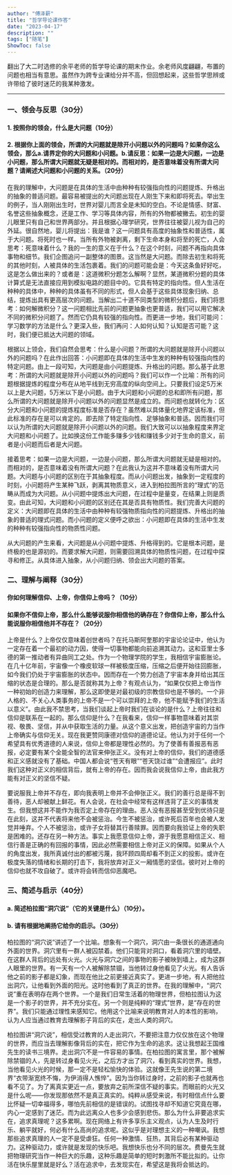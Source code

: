 ```yaml
---
author: "傅泽薪"
title: "哲学导论课作答"
date: "2023-04-17"
description: ""
tags: ["随笔"]
ShowToc: false
---
```


翻出了大二时选修的余平老师的哲学导论课的期末作业。余老师风度翩翩，布置的问题也相当有意思。虽然作为跨专业课给分并不高，但回想起来，这些哲学思辨或许带给了彼时迷茫的我某种激发。
<!--more-->
---

### 一、领会与反思（30分）
#### 1. 按照你的领会，什么是大问题（10分）
#### 2. 根据你上面的领会，所谓的大问题就是除开小问题以外的问题吗？如果你这么领会，那么a.请界定你的大问题和小问题。b.请反思：如果一边是大问题，一边是小问题，那么所谓大问题就无疑是相对的。而相对的，是否意味着没有所谓大问题？请阐述大问题和小问题的关系。（20分）

在我的理解中，大问题是在具体的生活中由种种有较强指向性的问题提炼、升格出的抽象的普适问题。最容易被提出的大问题出现在人刚生下来和即将死去。举出生的例子，当人刚刚出生时，世界对婴儿而言全是未知的空白。不论是情感、财富、名誉这些抽象概念，还是工作、学习等具体内容，所有的外物都被撇去。初生的婴儿眼里只有自己和世界两部分。并且根据心理学研究，世界往往被婴儿视为自己的外延。很自然地，婴儿将提出：我是谁？这一问题具有高度的抽象性和普适性，属于大问题。将死时也一样。当所有外物被剥离，剩下生命本身和将至的死亡，人会思考：死意味着什么？我的一生的意义在于什么？在这个时刻，问题不再指向具体事物和细节。我们企图追问一副整体的图景。这当然是大问题。而除去初生和将死的其他时刻，人被具体的生活包裹着。我们的问题可能会是：今天这条鱼好好吃，这是怎么做出来的？或者是：这道微积分题怎么解啊？显然，某道微积分题的具体计算式是无法直接应用到模拟电路的题目中的。它具有特定的指向性。但人生活在种种的具体中，种种的具体虽有不同的形式，但人会基于这些具体现象归纳、总结，提炼出具有更高层次的问题。当解出二十道不同类型的微积分题后，我们将思考：如何解微积分？这一问题相比先前的问题更抽象也更普适，我们可以用它解决不同的微积分问题了。然而它仍具有较强的指向性。而更进一步地，我们可能问：学习数学的方法是什么？更深入些，我们再问：人如何认知？认知是否可能？这时，我们便已抵达大问题的领域。

根据以上领会，我们自然会思考：什么是小问题？所谓的大问题就是除开小问题以外的问题吗？在此作出回答：小问题即在具体的生活中生发的种种有较强指向性的特定问题。由上一段可知，大问题是由小问题提炼、升格出的问题。那么基于此思考：所谓的大问题就是除开小问题以外的问题吗？我们可以作一个比喻：所有的问题根据提炼的程度分布在从地平线到无穷高度的纵向空间上。只要我们设定5万米以上是大问题，5万米以下是小问题。由于大问题和小问题的总和即所有问题，那么所谓的大问题就是除开小问题以外的问题显然是成立的。而问题也就转化为：区分大问题和小问题的提炼程度标准是否存在？虽然难以具体量化地界定该标准，但此标准的存在是可以肯定的。即去除了特定指向性、足够抽象和普适。因而我们可以认为所谓的大问题就是除开小问题以外的问题。我们大致可以以抽象程度来界定大问题和小问题了。比如换这份工作能多赚多少钱和赚钱多少对于生命的意义，前者是小问题而后者是大问题。

接着思考：如果一边是大问题，一边是小问题，那么所谓大问题就无疑是相对的。而相对的，是否意味着没有所谓大问题？在此我认为这并不意味着没有所谓大问题。大问题与小问题的区别在于其抽象程度。而从小问题出发，抽象到一定程度的时刻，小问题将产生某种飞跃，剥离其物质意义，进入到柏拉图所言的“理式”的范畴从而成为大问题。从小问题中提炼出大问题，在过程中是量变，在结果上则是质变。由此可知，大问题和小问题的区别还在其是否具有物质性。我们完善大问题的定义：大问题即在具体的生活中由种种有较强物质指向性的问题提炼、升格出的抽象的普适的理式问题。而小问题的定义便呼之欲出：小问题即在具体的生活中生发的种种有较强指向性的物质性问题。

从大问题的产生来看，大问题是从小问题中提炼、升格得到的。它是根本问题，是终极的也是源初的。而要求解大问题，则需要回溯具体的物质性问题，在过程中探寻和修正。从具体进入抽象，从小问题归纳、领会出大问题的答案。

### 二、理解与阐释（30分）
#### 你如何理解信仰、上帝，你信仰上帝吗？（10分）
#### 如果你不信仰上帝，那么什么能够说服你相信他的确存在？你信仰上帝，那么什么能说服你相信他并不存在？（20分）

上帝是什么？上帝仅仅意味着创世者吗？在托马斯阿奎那的宇宙论论证中，他认为一定存在着一个最初的动力因，使得一切事物都能向前追溯其动力。这和亚里士多德的第一推动者有异曲同工之处。作为一个物理学院的学生，我相信宇宙膨胀论。在几十亿年前，宇宙像一个橡皮软球一样被极度压缩，压缩之后便开始往回膨胀，如今我们仍处于宇宙膨胀的状态中。因而存在一个势力创造了宇宙本身并给出其压缩的状态是合理的。那么是否就称其为上帝？有观点认为，“如果仅仅把上帝当作一种初始的创造力来理解，那么这即使是对最初级的宗教信仰也是不够的。一个非人格的、不关心人类事务的上帝不是一个可以崇拜的上帝，他不能赋予我们的生活以意义”。由此我不禁思考，当我们谈起上帝时我们在谈论的是什么？上帝往往和信仰是联系在一起的。那么信仰是什么？在我看来，信仰一样事物意味着对其崇视、敬畏、坚信，并从中获取生活的力量。从这个意义出发，把创造宇宙的力当作上帝确实与信仰无关。现在我更赞同康德对信仰的道德论证。他认为对于任何一个希望具有优秀道德的人来说，信仰上帝都是理性必然的。为了使善有善报恶有恶报，必定要有某个全能全智的法官来伸张正义。没有对上帝的信仰，我们的道德感和正义感就没有了基础。中国人都会说“苍天有眼”“苍天饶过谁”“会遭报应”。此时我们这种对正义的相信背后，就有上帝的存在。因而我会说我信仰上帝，由此我方能有对正义的坚信不疑。

要说服我上帝并不存在，即向我表明上帝并不会伸张正义。我们的善行总是得不到善待，恶人却被献上鲜花。有人会说，在社会中经常有这样违背了正义的事情发生。但我想这并不能作为我否定上帝存在的理由。恶人没有恶报甚至受到优待只是在此刻，这并不代表将来他不会被惩治。今生不被惩治，或许死后百年也会被人发觉并唾弃。个人不被惩治，或许子女将替其行善赎罪。因而要向我验证上帝的失职是困难的。还存在另一种方法。事实上我愿意信仰上帝，源于我愿意相信正义、相信行善是正确的有回报的事情，因此必然需要相信上帝对正义的保障。如果从个人的角度出发，我所真诚付出的都被污蔑，我环顾四周却看不到正义的投影。或许在极度失落的情绪和长期的打击下，我将放弃对正义一厢情愿的坚信。彼时对上帝的信仰也就不攻自破了。或许将会转而信仰恶魔吧。

### 三、简述与启示（40分）
#### a. 简述柏拉图“洞穴说”（它的关键是什么）（10分）。
#### b. 请有根据地阐扬它给你的启示。（30分）

柏拉图的“洞穴说”讲述了一个比喻。想象有一个洞穴，洞穴由一条很长的通道通向外面的世界。洞穴里有一群人被囚禁着。他们只能背对洞口，看着洞穴里的墙壁。在这群人背后的远处有火光。火光与洞穴之间的事物的影子被映到墙上，成为这群人眼里的世界。有一天有一个人被解除禁锢，当他转过身他看见了火光。有人告诉他之前的影子都是幻象，而现在他比之前更接近真实了。更进一步地，有人把他拉出洞穴，让他看到外面的阳光。这时他看到了真正的世界。在我的理解中，“洞穴说”重在表明存在两个世界。一个是我们日常生活着的物理世界，但柏拉图认为这是一个影子的世界，并不充分实在。另一个则是纯粹的“理式”世界，是“存在的世界”。我们只能通过理性来感知它。他用这个比喻来说明教育对人的本性的影响，认为人应当通过教育去理解影子背后的实在，走出人类的洞穴。

柏拉图讲“洞穴说”，相信受过教育的人走出洞穴，不要把注意力仅仅放在这个物理的世界，而应当去理解影像背后的实在，把它作为生命的追求。这让我想起王国维先生的读书三境界。走出洞穴不是一件容易的事情。在柏拉图的寓言里，那个被解除禁锢的人，先是转过身看见火光，之后方才出了洞穴，看到真实的世界。我想，当他看见火光的时候，那一定不是轻松愉快的体验。这就像王先生说的第二境界“衣带渐宽终不悔，为伊消得人憔悴”。因为当你转过身时，之前的影子也就再也看不见了。为了离真实更近一点，要放弃之前所深信不疑的事实。而眼前的火光又是什么呢——你发现那依然不是真正真实的。纯粹从感受来说，有时相信点什么要比怀疑一切幸福得多，哪怕先前相信的是错误的。试图找寻却不知道它究竟在哪，内心一定感到了迷茫。而为此远离众人也多少会感到悲伤。那么为什么非要追求实在，追求真理呢？这多累啊。现在网络上有许多享乐主义观点，认为人生及时行乐、躺平就好，何必有什么高尚的追求呢。这似乎是对理想主义的一种嘲讽。我想那些追求真理的人一定不是受虐狂。任何一种激情、狂热，其背后必有某种驱动力。这种驱动力，或许就是发现的快乐吧。我想快乐也分不同的层次。费曼先生就把物理研究当作一种巨大的乐趣，这种乐趣是简单的短时刺激所不能比拟的。让你活在快乐屋里就是好么？活在追求中，去发现实在，希望这是我将会抵达的。
